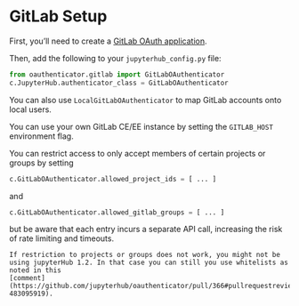 # GitLab Setup

First, you’ll need to create a [GitLab OAuth application](https://docs.gitlab.com/ee/integration/oauth_provider.html).

Then, add the following to your `jupyterhub_config.py` file:

```python
from oauthenticator.gitlab import GitLabOAuthenticator
c.JupyterHub.authenticator_class = GitLabOAuthenticator
```

You can also use `LocalGitLabOAuthenticator` to map GitLab accounts onto local users.

You can use your own GitLab CE/EE instance by setting the `GITLAB_HOST` environment flag.

You can restrict access to only accept members of certain projects or groups by setting

```python
c.GitLabOAuthenticator.allowed_project_ids = [ ... ]
```

and

```python
c.GitLabOAuthenticator.allowed_gitlab_groups = [ ... ]
```

but be aware that each entry incurs a separate API call, increasing the risk of rate limiting and timeouts.

```{note}
If restriction to projects or groups does not work, you might not be using jupyterHub 1.2. In that case you can still you use whitelists as noted in this
[comment](https://github.com/jupyterhub/oauthenticator/pull/366#pullrequestreview-483095919).
```
